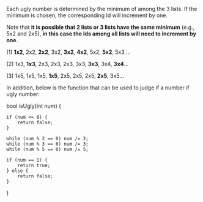 Each ugly number is determined by the minimum of among the 3 lists. If the minimum is chosen, the corresponding Id will increment by one. 

Note that **it is possible that 2 lists or 3 lists have the same minimum** (e.g., 5x2 and 2x5), **in this case the Ids among all lists will need to increment by one**.

(1) **1x2**, 2x2, **2x2**, 3x2, **3x2**, **4x2**, 5x2, **5x2**, 5x3 …
 
(2) 1x3, **1x3**, 2x3, 2x3, 2x3, 3x3, **3x3**, 3x4, **3x4**…
 
(3) 1x5, 1x5, 1x5, **1x5**, 2x5, 2x5, 2x5, **2x5**, 3x5…

In addition, below is the function that can be used to judge if a number if ugly number:

bool isUgly(int num) {
        
    if (num <= 0) {
        return false;
    }
        
    while (num % 2 == 0) num /= 2;
    while (num % 3 == 0) num /= 3;
    while (num % 5 == 0) num /= 5;
        
    if (num == 1) {
        return true;
    } else {
        return false;
    }
}